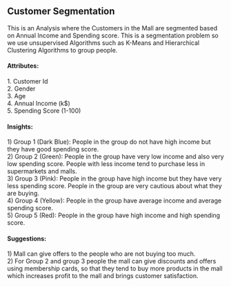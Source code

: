 <h2>Customer Segmentation</h2>
<p>This is an Analysis where the Customers in the Mall are segmented based on Annual Income and Spending score. This is a segmentation problem so we use unsupervised Algorithms such as K-Means and Hierarchical Clustering Algorithms to group people.<p>
<h4>Attributes:</h4>
1. Customer Id <br>
2. Gender <br>
3. Age <br>
4. Annual Income (k$) <br>
5. Spending Score (1-100)<br>
<h4>Insights:</h4>
1) Group 1 (Dark Blue): People in the group do not have high income but they have good spending score.<br>
2) Group 2 (Green): People in the group have very low income and also very low spending score. People with less income tend to purchase less in supermarkets and malls.<br>
3) Group 3 (Pink): People in the group have high income but they have very less spending score. People in the group are very cautious about what they are buying.<br>
4) Group 4 (Yellow): People in the group have average income and average spending score.<br>
5) Group 5 (Red): People in the group have high income and high spending score.<br>
<h4>Suggestions:</h4>
1) Mall can give offers to the people who are not buying too much.<br>
2) For Group 2 and group 3 people the mall can give discounts and offers using membership cards, so that they tend to buy more products in the mall which increases profit to the mall and brings customer satisfaction.
